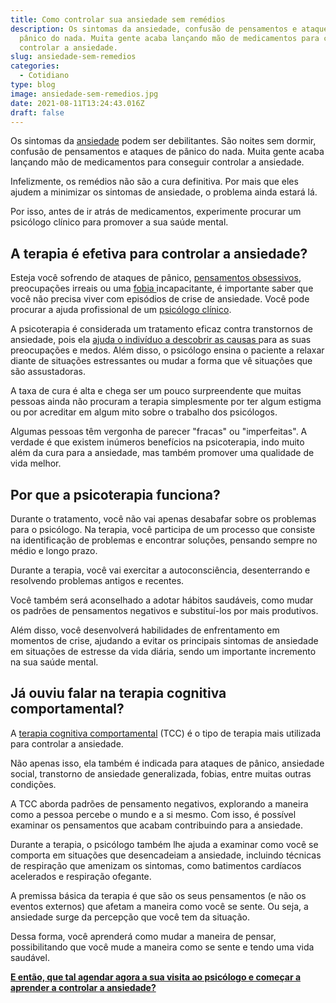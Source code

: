 ```yaml
---
title: Como controlar sua ansiedade sem remédios
description: Os sintomas da ansiedade, confusão de pensamentos e ataques de
  pânico do nada. Muita gente acaba lançando mão de medicamentos para conseguir
  controlar a ansiedade.
slug: ansiedade-sem-remedios
categories:
  - Cotidiano
type: blog
image: ansiedade-sem-remedios.jpg
date: 2021-08-11T13:24:43.016Z
draft: false
---
```


Os sintomas da [ansiedade](https://yuribusin.com.br/terapia-para-ansiedade/) podem ser debilitantes. São noites sem dormir, confusão de pensamentos e ataques de pânico do nada. Muita gente acaba lançando mão de medicamentos para conseguir controlar a ansiedade.

Infelizmente, os remédios não são a cura definitiva. Por mais que eles ajudem a minimizar os sintomas de ansiedade, o problema ainda estará lá.

Por isso, antes de ir atrás de medicamentos, experimente procurar um psicólogo clínico para promover a sua saúde mental.

## A terapia é efetiva para controlar a ansiedade?

Esteja você sofrendo de ataques de pânico, [pensamentos obsessivos](/como-lidar-com-a-compulsao-alimentar/), preocupações irreais ​​ou uma [fobia ](/como-e-desenvolvida-uma-fobia/)incapacitante, é importante saber que você não precisa viver com episódios de crise de ansiedade. Você pode procurar a ajuda profissional de um [psicólogo clínico](https://yuribusin.com.br/pra-que-serve-um-psicologo-clinico/).

A psicoterapia é considerada um tratamento eficaz contra transtornos de ansiedade, pois ela [ajuda o indivíduo a descobrir as causas ](/5-sinais-que-seu-filho-sofre-do-transtorno-de-ansiedade/)para as suas preocupações e medos. Além disso, o psicólogo ensina o paciente a relaxar diante de situações estressantes ou mudar a forma que vê situações que são assustadoras.

A taxa de cura é alta e chega ser um pouco surpreendente que muitas pessoas ainda não procuram a terapia simplesmente por ter algum estigma ou por acreditar em algum mito sobre o trabalho dos psicólogos.

Algumas pessoas têm vergonha de parecer "fracas" ou "imperfeitas". A verdade é que existem inúmeros benefícios na psicoterapia, indo muito além da cura para a ansiedade, mas também promover uma qualidade de vida melhor.

## Por que a psicoterapia funciona?

Durante o tratamento, você não vai apenas desabafar sobre os problemas para o psicólogo. Na terapia, você participa de um processo que consiste na identificação de problemas e encontrar soluções, pensando sempre no médio e longo prazo.

Durante a terapia, você vai exercitar a autoconsciência, desenterrando e resolvendo problemas antigos e recentes.

Você também será aconselhado a adotar hábitos saudáveis, como mudar os padrões de pensamentos negativos e substituí-los por mais produtivos.

Além disso, você desenvolverá habilidades de enfrentamento em momentos de crise, ajudando a evitar os principais sintomas de ansiedade em situações de estresse da vida diária, sendo um importante incremento na sua saúde mental.

## Já ouviu falar na terapia cognitiva comportamental?

A [terapia cognitiva comportamental](https://yuribusin.com.br/como-funciona-a-terapia-cognitiva-comportamental/) (TCC) é o tipo de terapia mais utilizada para controlar a ansiedade.

Não apenas isso, ela também é indicada para ataques de pânico, ansiedade social, transtorno de ansiedade generalizada, fobias, entre muitas outras condições.

A TCC aborda padrões de pensamento negativos, explorando a maneira como a pessoa percebe o mundo e a si mesmo. Com isso, é possível examinar os pensamentos que acabam contribuindo para a ansiedade.

Durante a terapia, o psicólogo também lhe ajuda a examinar como você se comporta em situações que desencadeiam a ansiedade, incluindo técnicas de respiração que amenizam os sintomas, como batimentos cardíacos acelerados e respiração ofegante.

A premissa básica da terapia é que são os seus pensamentos (e não os eventos externos) que afetam a maneira como você se sente. Ou seja, a ansiedade surge da percepção que você tem da situação.

Dessa forma, você aprenderá como mudar a maneira de pensar, possibilitando que você mude a maneira como se sente e tendo uma vida saudável.

**[E então, que tal agendar agora a sua visita ao psicólogo e começar a aprender a controlar a ansiedade?](https://yuribusin.com.br/contato/)**

